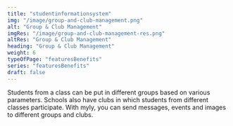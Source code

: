 ```yaml
---
title: "studentinformationsystem"       
img: "/image/group-and-club-management.png"
alt: "Group & Club Management"
imgRes: "/image/group-and-club-management-res.png"
altRes: "Group & Club Management"
heading: "Group & Club Management"
weight: 6
typeOfPage: "featuresBenefits"
series: "featuresBenefits"
draft: false
---
```


Students from a class can be put in different groups based on various parameters. Schools also have clubs in which students from different classes participate. With myly, you can send messages, events and images to different groups and clubs.